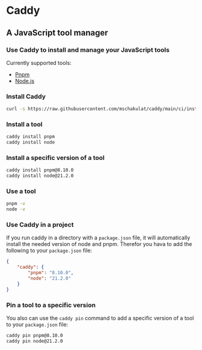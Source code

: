 # Caddy
## A JavaScript tool manager

### Use Caddy to install and manage your JavaScript tools
Currently supported tools:
- [Pnpm](https://pnpm.io/)
- [Node.js](https://nodejs.org/en/)

### Install Caddy
```bash
curl -s https://raw.githubusercontent.com/mschakulat/caddy/main/ci/install.sh | bash
```

### Install a tool
```bash
caddy install pnpm
caddy install node
```

### Install a specific version of a tool
```bash
caddy install pnpm@8.10.0
caddy install node@21.2.0
```

### Use a tool
```bash
pnpm -v
node -v
```

### Use Caddy in a project
If you run caddy in a directory with a `package.json` file,
it will automatically install the needed version of node and pnpm.
Therefor you hava to add the following to your `package.json` file:
```json
{
    "caddy": {
        "pnpm": "8.10.0",
        "node": "21.2.0"
    }
}
```

### Pin a tool to a specific version
You also can use the `caddy pin` command to add a specific version of a tool to your `package.json` file:
```bash
caddy pin pnpm@8.10.0
caddy pin node@21.2.0
```